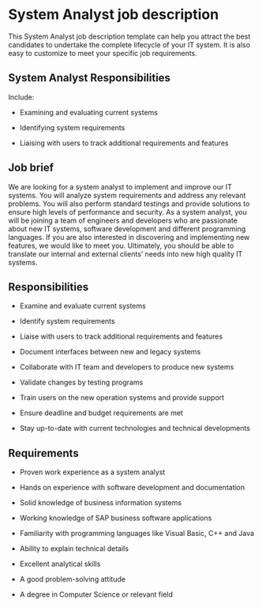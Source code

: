 # System Analyst job description
This System Analyst job description template can help you attract the best candidates to undertake the complete lifecycle of your IT system. It is also easy to customize to meet your specific job requirements.


## System Analyst Responsibilities

Include:

* Examining and evaluating current systems

* Identifying system requirements

* Liaising with users to track additional requirements and features


## Job brief

We are looking for a system analyst to implement and improve our IT systems. You will analyze system requirements and address any relevant problems. You will also perform standard testings and provide solutions to ensure high levels of performance and security.
As a system analyst, you will be joining a team of engineers and developers who are passionate about new IT systems, software development and different programming languages. If you are also interested in discovering and implementing new features, we would like to meet you.
Ultimately, you should be able to translate our internal and external clients’ needs into new high quality IT systems.


## Responsibilities

* Examine and evaluate current systems

* Identify system requirements

* Liaise with users to track additional requirements and features

* Document interfaces between new and legacy systems

* Collaborate with IT team and developers to produce new systems

* Validate changes by testing programs

* Train users on the new operation systems and provide support

* Ensure deadline and budget requirements are met

* Stay up-to-date with current technologies and technical developments


## Requirements

* Proven work experience as a system analyst

* Hands on experience with software development and documentation

* Solid knowledge of business information systems

* Working knowledge of SAP business software applications

* Familiarity with programming languages like Visual Basic, C++ and Java

* Ability to explain technical details

* Excellent analytical skills

* A good problem-solving attitude

* A degree in Computer Science or relevant field

